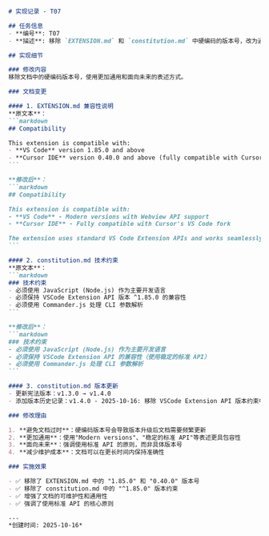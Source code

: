 ````markdown
# 实现记录 - T07

## 任务信息
- **编号**: T07
- **描述**: 移除 `EXTENSION.md` 和 `constitution.md` 中硬编码的版本号，改为通用表述以适应未来版本升级

## 实现细节

### 修改内容
移除文档中的硬编码版本号，使用更加通用和面向未来的表述方式。

### 文档变更

#### 1. EXTENSION.md 兼容性说明
**原文本**：
```markdown
## Compatibility

This extension is compatible with:
- **VS Code** version 1.85.0 and above
- **Cursor IDE** version 0.40.0 and above (fully compatible with Cursor's VS Code fork)
```

**修改后**：
```markdown
## Compatibility

This extension is compatible with:
- **VS Code** - Modern versions with Webview API support
- **Cursor IDE** - Fully compatible with Cursor's VS Code fork

The extension uses standard VS Code Extension APIs and works seamlessly in both environments.
```

#### 2. constitution.md 技术约束
**原文本**：
```markdown
### 技术约束
- 必须使用 JavaScript (Node.js) 作为主要开发语言
- 必须保持 VSCode Extension API 版本 ^1.85.0 的兼容性
- 必须使用 Commander.js 处理 CLI 参数解析
```

**修改后**：
```markdown
### 技术约束
- 必须使用 JavaScript (Node.js) 作为主要开发语言
- 必须保持 VSCode Extension API 的兼容性（使用稳定的标准 API）
- 必须使用 Commander.js 处理 CLI 参数解析
```

#### 3. constitution.md 版本更新
- 更新宪法版本：v1.3.0 → v1.4.0
- 添加版本历史记录：v1.4.0 - 2025-10-16: 移除 VSCode Extension API 版本约束中的硬编码版本号，改为通用表述以适应未来版本升级

### 修改理由

1. **避免文档过时**：硬编码版本号会导致版本升级后文档需要频繁更新
2. **更加通用**：使用"Modern versions"、"稳定的标准 API"等表述更具包容性
3. **面向未来**：强调使用标准 API 的原则，而非具体版本号
4. **减少维护成本**：文档可以在更长时间内保持准确性

### 实施效果

- ✅ 移除了 EXTENSION.md 中的 "1.85.0" 和 "0.40.0" 版本号
- ✅ 移除了 constitution.md 中的 "^1.85.0" 版本约束
- ✅ 增强了文档的可维护性和通用性
- ✅ 强调了使用标准 API 的核心原则

---
*创建时间: 2025-10-16*

````